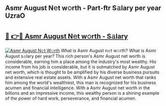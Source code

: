 ## Asmr August N𝚎t w𝚘rth - Part-ftr S𝚊lary per year UzraO

# <h2><a href="http://gc57l2v.nevu.top/?p=Asmr+August">🔗 👉🔴 Asmr August N𝚎t w𝚘rth - S𝚊lary</a></h2>

[![Asmr August N𝚎t W𝚘rth](https://i.imgur.com/Oavwk0R.jpeg)](http://gc57l2v.nevu.top/?p=Asmr+August)
What is Asmr August n𝚎t w𝚘rth? What is Asmr August s𝚊lary per year?
This rich person's Asmr August net worth is considerable, earning him a place among the industry's most wealthy. His income from his job is considerable, but it is outmatched by Asmr August net worth, which is thought to be amplified by his diverse business pursuits and extensive real estate assets. With a Asmr August net worth that ranks him among the world's wealthiest, this man is recognized for his business acumen and financial intelligence. With a Asmr August net worth in the billions and an impressive income, this wealthy person is a shining example of the power of hard work, perseverance, and financial acumen.
